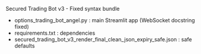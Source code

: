 
Secured Trading Bot v3 - Fixed syntax bundle
- options_trading_bot_angel.py : main Streamlit app (WebSocket docstring fixed)
- requirements.txt : dependencies
- secured_trading_bot_v3_render_final_clean_json_expiry_safe.json : safe defaults
